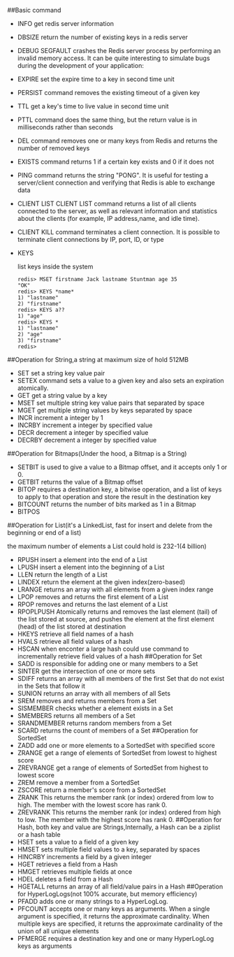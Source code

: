 ##Basic command
- INFO  get redis server information
- DBSIZE  return the number of existing keys in a redis server
- DEBUG SEGFAULT  crashes the Redis server process by performing an invalid memory access. It can be quite interesting to simulate bugs during the development of your application:
- EXPIRE set the expire time to a key in second time unit
- PERSIST command removes the existing timeout of a given key
- TTL get a key's time to live value in second  time unit
- PTTL command does the same thing, but the return value is in milliseconds rather than seconds
- DEL command removes one or many keys from Redis and returns the number of removed keys
- EXISTS command returns 1 if a certain key exists and 0 if it does not
- PING command returns the string "PONG". It is useful for testing a server/client connection and verifying that Redis is able to exchange data

- CLIENT LIST CLIENT LIST command returns a list of all clients connected to the server, as well as relevant information and statistics about the clients (for example, IP address,name, and idle time).
- CLIENT KILL command terminates a client connection. It is possible to terminate client connections by IP, port, ID, or type


- KEYS 

    list keys inside the system
    ```
    redis> MSET firstname Jack lastname Stuntman age 35
    "OK"
    redis> KEYS *name*
    1) "lastname"
    2) "firstname"
    redis> KEYS a??
    1) "age"
    redis> KEYS *
    1) "lastname"
    2) "age"
    3) "firstname"
    redis> 
    ```

##Operation for String,a string at maximum size of hold 512MB
- SET set a string key value pair
- SETEX command sets a value to a given key and also sets an expiration atomically.
- GET get a string value by a key
- MSET set multiple string key value pairs that separated by space
- MGET get multiple string values by keys separated by space
- INCR increment a integer by 1
- INCRBY increment a integer by specified value
- DECR decrement a integer by specified value
- DECRBY decrement a integer by specified value

##Operation for Bitmaps(Under the hood, a Bitmap is a String)
- SETBIT is used to give a value to a Bitmap offset, and it accepts only 1 or 0.
- GETBIT returns the value of a Bitmap offset
- BITOP requires a destination key, a bitwise operation, and a list of keys to apply to that operation and store the result in the destination key
- BITCOUNT returns the number of bits marked as 1 in a Bitmap
- BITPOS

##Operation for List(it's a LinkedList, fast for insert and delete from the beginning or end of a list)

the maximum number of elements a List could hold is 232-1(4 billion)
- RPUSH insert a element into the end of a List
- LPUSH insert a element into the beginning of a List
- LLEN return the length of a List
- LINDEX return the element at the given index(zero-based)
- LRANGE returns an array with all elements from a given index range
- LPOP removes and returns the first element of a List
- RPOP removes and returns the last element of a List
- RPOPLPUSH Atomically returns and removes the last element (tail) of the list stored at source, and pushes the element at the first element (head) of the list stored at destination
- HKEYS retrieve all field names of a hash
- HVALS retrieve all field values of a hash
- HSCAN when enconter a large hash could use command to incrementally retrieve  field values of a hash
##Operation for Set
- SADD is responsible for adding one or many members to a Set
- SINTER get the intersection of one or more sets
- SDIFF returns an array with all members of the first Set that do not exist in the Sets that follow it
- SUNION returns an array with all members of all Sets
- SREM removes and returns members from a Set
- SISMEMBER checks whether a element exists in a Set
- SMEMBERS returns all members of a Set
- SRANDMEMBER returns random members from a Set
- SCARD returns the count of members of a Set
##Operation for SortedSet
- ZADD add one or more elements to a SortedSet with specified score
- ZRANGE get a range of elements of SortedSet from lowest to highest score
- ZREVRANGE get a range of elements of SortedSet from highest to lowest score
- ZREM remove a member from a SortedSet
- ZSCORE return a member's score from a SortedSet
- ZRANK This returns the member rank (or index) ordered from low to high. The member with the lowest score has rank 0.
- ZREVRANK This returns the member rank (or index) ordered from high to low. The member with the highest score has rank 0.
##Operation for Hash, both key and value are Strings,Internally, a Hash can be a ziplist or a hash table
- HSET sets a value to a field of a given key
- HMSET sets multiple field values to a key, separated by spaces
- HINCRBY increments a field by a given integer
- HGET retrieves a field from a Hash
- HMGET retrieves multiple fields at once
- HDEL deletes a field from a Hash
- HGETALL returns an array of all field/value pairs in a Hash
##Operation for HyperLogLogs(not 100% accurate, but memory efficiency)
- PFADD adds one or many strings to a HyperLogLog.
- PFCOUNT accepts one or many keys as arguments. When a single argument is specified, it returns the approximate cardinality. When multiple keys are specified, it returns the approximate cardinality of the union of all unique elements
- PFMERGE requires a destination key and one or many HyperLogLog keys as arguments
